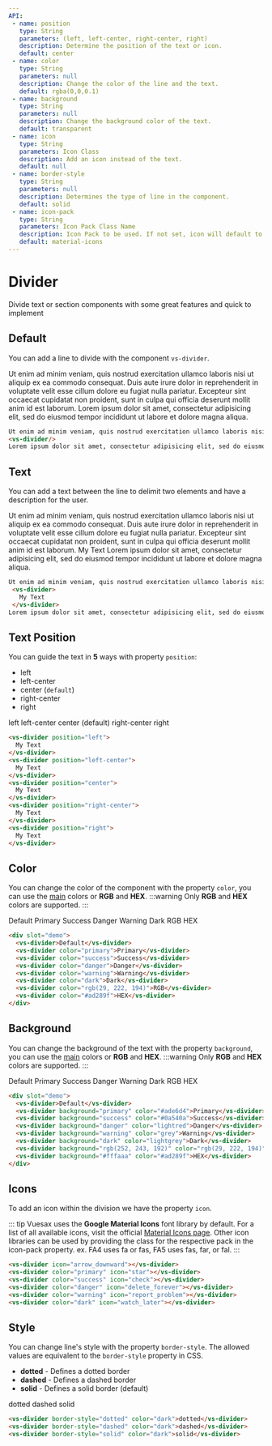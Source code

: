 ```yaml
---
API:
 - name: position
   type: String
   parameters: (left, left-center, right-center, right)
   description: Determine the position of the text or icon.
   default: center
 - name: color
   type: String
   parameters: null
   description: Change the color of the line and the text.
   default: rgba(0,0,0.1)
 - name: background
   type: String
   parameters: null
   description: Change the background color of the text.
   default: transparent
 - name: icon
   type: String
   parameters: Icon Class
   description: Add an icon instead of the text.
   default: null
 - name: border-style
   type: String
   parameters: null
   description: Determines the type of line in the component.
   default: solid
 - name: icon-pack
   type: String
   parameters: Icon Pack Class Name
   description: Icon Pack to be used. If not set, icon will default to Material Icons. ex. FA4 uses fa or fas, FA5 uses fas, far, or fal.
   default: material-icons
---
```


# Divider

<box header>

  Divide text or section components with some great features and quick to implement

</box>

<box>

## Default

You can add a line to divide with the component `vs-divider`.

<vuecode md>
<div slot="demo">
 Ut enim ad minim veniam, quis nostrud exercitation ullamco laboris nisi ut aliquip ex ea commodo consequat. Duis aute irure dolor in reprehenderit in voluptate velit esse cillum dolore eu fugiat nulla pariatur. Excepteur sint occaecat cupidatat non proident, sunt in culpa qui officia deserunt mollit anim id est laborum.
  <vs-divider/>
Lorem ipsum dolor sit amet, consectetur adipisicing elit, sed do eiusmod tempor incididunt ut labore et dolore magna aliqua.
</div>
<div slot="code">

```html
Ut enim ad minim veniam, quis nostrud exercitation ullamco laboris nisi ut aliquip ex ea commodo consequat. Duis aute irure dolor in reprehenderit in voluptate velit esse cillum dolore eu fugiat nulla pariatur. Excepteur sint occaecat cupidatat non proident, sunt in culpa qui officia deserunt mollit anim id est laborum.
<vs-divider/>
Lorem ipsum dolor sit amet, consectetur adipisicing elit, sed do eiusmod tempor incididunt ut labore et dolore magna aliqua.
```

</div>
</vuecode>
</box>

<box>

## Text

You can add a text between the line to delimit two elements and have a description for the user.

<vuecode md>
<div slot="demo">
 Ut enim ad minim veniam, quis nostrud exercitation ullamco laboris nisi ut aliquip ex ea commodo consequat. Duis aute irure dolor in reprehenderit in voluptate velit esse cillum dolore eu fugiat nulla pariatur. Excepteur sint occaecat cupidatat non proident, sunt in culpa qui officia deserunt mollit anim id est laborum.
  <vs-divider>
    My Text
  </vs-divider>
Lorem ipsum dolor sit amet, consectetur adipisicing elit, sed do eiusmod tempor incididunt ut labore et dolore magna aliqua.
</div>
<div slot="code">

```html
Ut enim ad minim veniam, quis nostrud exercitation ullamco laboris nisi ut aliquip ex ea commodo consequat. Duis aute irure dolor in reprehenderit in voluptate velit esse cillum dolore eu fugiat nulla pariatur. Excepteur sint occaecat cupidatat non proident, sunt in culpa qui officia deserunt mollit anim id est laborum.
 <vs-divider>
   My Text
 </vs-divider>
Lorem ipsum dolor sit amet, consectetur adipisicing elit, sed do eiusmod tempor incididunt ut labore et dolore magna aliqua.
```

</div>
</vuecode>
</box>


<box>

## Text Position

You can guide the text in **5** ways with property `position`:

- left
- left-center
- center (`default`)
- right-center
- right

<vuecode md>
<div slot="demo">
  <vs-divider position="left">
    left
  </vs-divider>
  <vs-divider position="left-center">
    left-center
  </vs-divider>
  <vs-divider>
    center (default)
  </vs-divider>
  <vs-divider position="right-center">
    right-center
  </vs-divider>
  <vs-divider position="right">
    right
  </vs-divider>
</div>
<div slot="code">

```html
<vs-divider position="left">
  My Text
</vs-divider>
<vs-divider position="left-center">
  My Text
</vs-divider>
<vs-divider position="center">
  My Text
</vs-divider>
<vs-divider position="right-center">
  My Text
</vs-divider>
<vs-divider position="right">
  My Text
</vs-divider>
```

</div>
</vuecode>
</box>

<box>

## Color

You can change the color of the component with the property `color`, you can use the [main](/theme/) colors or **RGB** and **HEX**.
:::warning
  Only **RGB** and **HEX** colors are supported.
:::

<vuecode md>
<div slot="demo">
  <vs-divider>Default</vs-divider>
  <vs-divider color="primary">Primary</vs-divider>
  <vs-divider color="success">Success</vs-divider>
  <vs-divider color="danger">Danger</vs-divider>
  <vs-divider color="warning">Warning</vs-divider>
  <vs-divider color="dark">Dark</vs-divider>
  <vs-divider color="rgb(29, 222, 194)">RGB</vs-divider>
  <vs-divider color="#ad289f">HEX</vs-divider>
</div>
<div slot="code">

```html
<div slot="demo">
  <vs-divider>Default</vs-divider>
  <vs-divider color="primary">Primary</vs-divider>
  <vs-divider color="success">Success</vs-divider>
  <vs-divider color="danger">Danger</vs-divider>
  <vs-divider color="warning">Warning</vs-divider>
  <vs-divider color="dark">Dark</vs-divider>
  <vs-divider color="rgb(29, 222, 194)">RGB</vs-divider>
  <vs-divider color="#ad289f">HEX</vs-divider>
</div>
```

</div>
</vuecode>
</box>


<box>

## Background

You can change the background of the text with the property `background`, you can use the [main](/theme/) colors or **RGB** and **HEX**.
:::warning
  Only **RGB** and **HEX** colors are supported.
:::

<vuecode md>
<div slot="demo">
  <vs-divider>Default</vs-divider>
  <vs-divider background="primary" color="#ade6d4">Primary</vs-divider>
  <vs-divider background="success" color="#0a540a">Success</vs-divider>
  <vs-divider background="danger" color="lightred">Danger</vs-divider>
  <vs-divider background="warning" color="grey">Warning</vs-divider>
  <vs-divider background="dark" color="lightgrey">Dark</vs-divider>
  <vs-divider background="rgb(252, 243, 192)" color="rgb(29, 222, 194)">RGB</vs-divider>
  <vs-divider background="#fffaaa" color="#ad289f">HEX</vs-divider>
</div>
<div slot="code">

```html
<div slot="demo">
  <vs-divider>Default</vs-divider>
  <vs-divider background="primary" color="#ade6d4">Primary</vs-divider>
  <vs-divider background="success" color="#0a540a">Success</vs-divider>
  <vs-divider background="danger" color="lightred">Danger</vs-divider>
  <vs-divider background="warning" color="grey">Warning</vs-divider>
  <vs-divider background="dark" color="lightgrey">Dark</vs-divider>
  <vs-divider background="rgb(252, 243, 192)" color="rgb(29, 222, 194)">RGB</vs-divider>
  <vs-divider background="#fffaaa" color="#ad289f">HEX</vs-divider>
</div>
```

</div>
</vuecode>
</box>


<box>

## Icons

To add an icon within the division we have the property `icon`.

::: tip
Vuesax uses the **Google Material Icons** font library by default. For a list of all available icons, visit the official [Material Icons page](https://material.io/icons/). Other icon libraries can be used by providing the class for the respective pack in the icon-pack property. ex. FA4 uses fa or fas, FA5 uses fas, far, or fal.
:::

<vuecode md>
<div slot="demo">
  <vs-divider position="left" icon="arrow_downward"></vs-divider>
  <vs-divider position="left-center" color="primary" icon="star"></vs-divider>
  <vs-divider color="success" icon="check"></vs-divider>
  <vs-divider position="right-center" color="danger" icon="delete_forever"></vs-divider>
  <vs-divider position="right" color="warning" icon="report_problem"></vs-divider>
  <vs-divider color="dark" icon="watch_later"></vs-divider>
</div>
<div slot="code">

```html
<vs-divider icon="arrow_downward"></vs-divider>
<vs-divider color="primary" icon="star"></vs-divider>
<vs-divider color="success" icon="check"></vs-divider>
<vs-divider color="danger" icon="delete_forever"></vs-divider>
<vs-divider color="warning" icon="report_problem"></vs-divider>
<vs-divider color="dark" icon="watch_later"></vs-divider>
```

</div>
</vuecode>
</box>


<box>

## Style

You can change line's style with the property `border-style`. The allowed values ​​are equivalent to the `border-style` property in CSS.

- **dotted** - Defines a dotted border
- **dashed** - Defines a dashed border
- **solid** - Defines a solid border (default)

<vuecode md>
<div slot="demo">
  <vs-divider border-style="dotted" color="dark">dotted</vs-divider>
  <vs-divider border-style="dashed" color="dark">dashed</vs-divider>
  <vs-divider border-style="solid" color="dark">solid</vs-divider>
</div>
<div slot="code">

```html
<vs-divider border-style="dotted" color="dark">dotted</vs-divider>
<vs-divider border-style="dashed" color="dark">dashed</vs-divider>
<vs-divider border-style="solid" color="dark">solid</vs-divider>
```

</div>
</vuecode>
</box>
